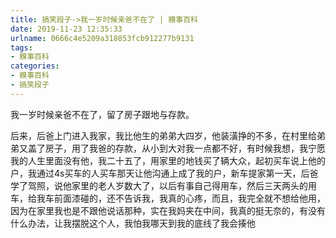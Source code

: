 ```yaml
---
title: 搞笑段子->我一岁时候亲爸不在了 | 糗事百科
date: 2019-11-23 12:35:33
urlname: 0666c4e5209a318853fcb912277b9131
tags: 
- 糗事百科
categories:
- 糗事百科
- 搞笑段子
---
```

我一岁时候亲爸不在了，留了房子跟地与存款。

后来，后爸上门进入我家，我比他生的弟弟大四岁，他装潢挣的不多，在村里给弟弟又盖了房子，用了我爸的存款，从小到大对我一点都不好，有时候我想，我宁愿我的人生里面没有他，我二十五了，用家里的地钱买了辆大众，起初买车说上他的户，我通过4s买车的人买车那天让他沟通上成了我的户，新车提家第一天，后爸学了驾照，说他家里的老人岁数大了，以后有事自己得用车，然后三天两头的用车，给我车前面漆碰的，还不告诉我，我真的心疼，而且，我完全就不想给他用，因为在家里我也是不跟他说话那种，实在我妈夹在中间，我真的挺无奈的，有没有什么办法，让我摆脱这个人，我怕我哪天到我的底线了我会揍他


